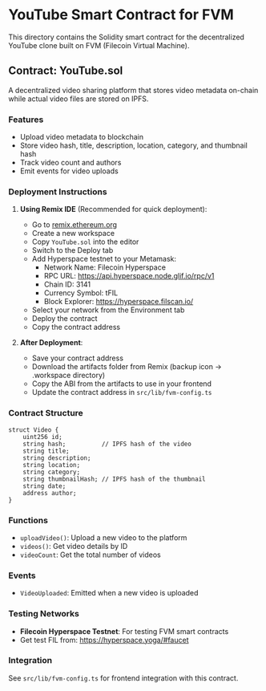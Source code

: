 # YouTube Smart Contract for FVM

This directory contains the Solidity smart contract for the decentralized YouTube clone built on FVM (Filecoin Virtual Machine).

## Contract: YouTube.sol

A decentralized video sharing platform that stores video metadata on-chain while actual video files are stored on IPFS.

### Features

- Upload video metadata to blockchain
- Store video hash, title, description, location, category, and thumbnail hash
- Track video count and authors
- Emit events for video uploads

### Deployment Instructions

1. **Using Remix IDE** (Recommended for quick deployment):
   - Go to [remix.ethereum.org](https://remix.ethereum.org)
   - Create a new workspace
   - Copy `YouTube.sol` into the editor
   - Switch to the Deploy tab
   - Add Hyperspace testnet to your Metamask:
     - Network Name: Filecoin Hyperspace
     - RPC URL: https://api.hyperspace.node.glif.io/rpc/v1
     - Chain ID: 3141
     - Currency Symbol: tFIL
     - Block Explorer: https://hyperspace.filscan.io/
   - Select your network from the Environment tab
   - Deploy the contract
   - Copy the contract address

2. **After Deployment**:
   - Save your contract address
   - Download the artifacts folder from Remix (backup icon -> .workspace directory)
   - Copy the ABI from the artifacts to use in your frontend
   - Update the contract address in `src/lib/fvm-config.ts`

### Contract Structure

```solidity
struct Video {
    uint256 id;
    string hash;          // IPFS hash of the video
    string title;
    string description;
    string location;
    string category;
    string thumbnailHash; // IPFS hash of the thumbnail
    string date;
    address author;
}
```

### Functions

- `uploadVideo()`: Upload a new video to the platform
- `videos()`: Get video details by ID
- `videoCount`: Get the total number of videos

### Events

- `VideoUploaded`: Emitted when a new video is uploaded

### Testing Networks

- **Filecoin Hyperspace Testnet**: For testing FVM smart contracts
- Get test FIL from: https://hyperspace.yoga/#faucet

### Integration

See `src/lib/fvm-config.ts` for frontend integration with this contract.
